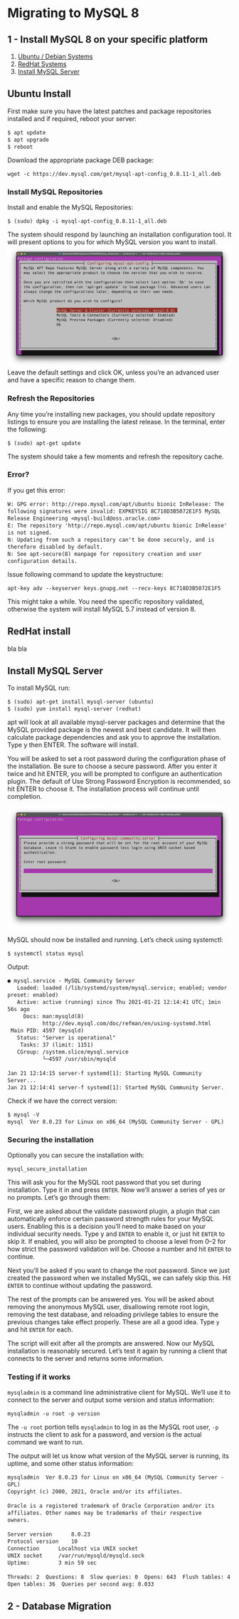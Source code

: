# Migrating to MySQL 8

## 1 - Install MySQL 8 on your specific platform
1. [Ubuntu / Debian Systems](#ubuntu-install)
2. [RedHat Systems](#redhat-install)
3. [Install MySQL Server](#install-mysql-server)

## Ubuntu Install

First make sure you have the latest patches and package repositories installed and if required, reboot your server: 

````
$ apt update
$ apt upgrade
$ reboot 
````
Download the appropriate package DEB package: 
````
wget -c https://dev.mysql.com/get/mysql-apt-config_0.8.11-1_all.deb
````

### Install MySQL Repositories
Install and enable the MySQL Repositories: 
````
$ (sudo) dpkg -i mysql-apt-config_0.8.11-1_all.deb
````
The system should respond by launching an installation configuration tool. It will present options to you for which MySQL version you want to install.
<img src="mysql-8-install-1.png">
Leave the default settings and click OK, unless you’re an advanced user and have a specific reason to change them.

### Refresh the Repositories
Any time you’re installing new packages, you should update repository listings to ensure you are installing the latest release. In the terminal, enter the following:
```
$ (sudo) apt-get update
```
The system should take a few moments and refresh the repository cache.

### Error?
If you get this error: 
````               
W: GPG error: http://repo.mysql.com/apt/ubuntu bionic InRelease: The following signatures were invalid: EXPKEYSIG 8C718D3B5072E1F5 MySQL Release Engineering <mysql-build@oss.oracle.com>
E: The repository 'http://repo.mysql.com/apt/ubuntu bionic InRelease' is not signed.
N: Updating from such a repository can't be done securely, and is therefore disabled by default.
N: See apt-secure(8) manpage for repository creation and user configuration details.
````
Issue following command to update the keystructure: 
````
apt-key adv --keyserver keys.gnupg.net --recv-keys 8C718D3B5072E1F5
````
This might take a while. You need the specific repository validated, otherwise the system will install MySQL 5.7 instead of version 8.

## RedHat install
bla bla


## Install MySQL Server
To install MySQL run: 
```
$ (sudo) apt-get install mysql-server (ubuntu)
$ (sudo) yum install mysql-server (redhat)
```
apt will look at all available mysql-server packages and determine that the MySQL provided package is the newest and best candidate. It will then calculate package dependencies and ask you to approve the installation. Type y then ENTER. The software will install.

You will be asked to set a root password during the configuration phase of the installation. Be sure to choose a secure password. After you enter it twice and hit ENTER, you will be prompted to configure an authentication plugin. The default of Use Strong Password Encryption is recommended, so hit ENTER to choose it. The installation process will continue until completion.

<img src="mysql-8-install-2.png">

MySQL should now be installed and running. Let’s check using systemctl:
````
$ systemctl status mysql
````
Output: 
````
● mysql.service - MySQL Community Server
   Loaded: loaded (/lib/systemd/system/mysql.service; enabled; vendor preset: enabled)
   Active: active (running) since Thu 2021-01-21 12:14:41 UTC; 1min 56s ago
     Docs: man:mysqld(8)
           http://dev.mysql.com/doc/refman/en/using-systemd.html
 Main PID: 4597 (mysqld)
   Status: "Server is operational"
    Tasks: 37 (limit: 1151)
   CGroup: /system.slice/mysql.service
           └─4597 /usr/sbin/mysqld

Jan 21 12:14:15 server-f systemd[1]: Starting MySQL Community Server...
Jan 21 12:14:41 server-f systemd[1]: Started MySQL Community Server.
````
Check if we have the correct version: 
````
$ mysql -V
mysql  Ver 8.0.23 for Linux on x86_64 (MySQL Community Server - GPL)
````

### Securing the installation
Optionally you can secure the installation with: 
```
mysql_secure_installation
```
This will ask you for the MySQL root password that you set during installation. Type it in and press `ENTER`. Now we’ll answer a series of yes or no prompts. Let’s go through them:

First, we are asked about the validate password plugin, a plugin that can automatically enforce certain password strength rules for your MySQL users. Enabling this is a decision you’ll need to make based on your individual security needs. Type y and `ENTER` to enable it, or just hit `ENTER` to skip it. If enabled, you will also be prompted to choose a level from 0–2 for how strict the password validation will be. Choose a number and hit `ENTER` to continue.

Next you’ll be asked if you want to change the root password. Since we just created the password when we installed MySQL, we can safely skip this. Hit `ENTER` to continue without updating the password.

The rest of the prompts can be answered yes. You will be asked about removing the anonymous MySQL user, disallowing remote root login, removing the test database, and reloading privilege tables to ensure the previous changes take effect properly. These are all a good idea. Type `y` and hit `ENTER` for each.

The script will exit after all the prompts are answered. Now our MySQL installation is reasonably secured. Let’s test it again by running a client that connects to the server and returns some information.

### Testing if it works
`mysqladmin` is a command line administrative client for MySQL. We’ll use it to connect to the server and output some version and status information:
````
mysqladmin -u root -p version
````

The `-u root` portion tells `mysqladmin` to log in as the MySQL root user, `-p` instructs the client to ask for a password, and version is the actual command we want to run.

The output will let us know what version of the MySQL server is running, its uptime, and some other status information:

````
mysqladmin  Ver 8.0.23 for Linux on x86_64 (MySQL Community Server - GPL)
Copyright (c) 2000, 2021, Oracle and/or its affiliates.

Oracle is a registered trademark of Oracle Corporation and/or its
affiliates. Other names may be trademarks of their respective
owners.

Server version		8.0.23
Protocol version	10
Connection		Localhost via UNIX socket
UNIX socket		/var/run/mysqld/mysqld.sock
Uptime:			3 min 59 sec

Threads: 2  Questions: 8  Slow queries: 0  Opens: 643  Flush tables: 4  Open tables: 36  Queries per second avg: 0.033
````

## 2 - Database Migration
